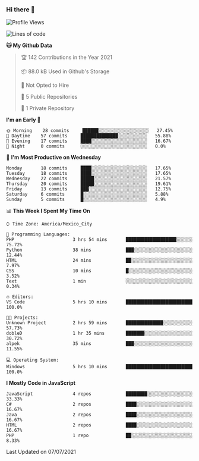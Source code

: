 ### Hi there 👋

<!--START_SECTION:waka-->
![Profile Views](http://img.shields.io/badge/Profile%20Views-0-blue)

![Lines of code](https://img.shields.io/badge/From%20Hello%20World%20I%27ve%20Written-1.8%20million%20lines%20of%20code-blue)

**🐱 My Github Data** 

> 🏆 142 Contributions in the Year 2021
 > 
> 📦 88.0 kB Used in Github's Storage 
 > 
> 🚫 Not Opted to Hire
 > 
> 📜 5 Public Repositories 
 > 
> 🔑 1 Private Repository 
 > 
**I'm an Early 🐤** 

```text
🌞 Morning    28 commits     ██████░░░░░░░░░░░░░░░░░░░   27.45% 
🌆 Daytime    57 commits     ██████████████░░░░░░░░░░░   55.88% 
🌃 Evening    17 commits     ████░░░░░░░░░░░░░░░░░░░░░   16.67% 
🌙 Night      0 commits      ░░░░░░░░░░░░░░░░░░░░░░░░░   0.0%

```
📅 **I'm Most Productive on Wednesday** 

```text
Monday       18 commits     ████░░░░░░░░░░░░░░░░░░░░░   17.65% 
Tuesday      18 commits     ████░░░░░░░░░░░░░░░░░░░░░   17.65% 
Wednesday    22 commits     █████░░░░░░░░░░░░░░░░░░░░   21.57% 
Thursday     20 commits     █████░░░░░░░░░░░░░░░░░░░░   19.61% 
Friday       13 commits     ███░░░░░░░░░░░░░░░░░░░░░░   12.75% 
Saturday     6 commits      █░░░░░░░░░░░░░░░░░░░░░░░░   5.88% 
Sunday       5 commits      █░░░░░░░░░░░░░░░░░░░░░░░░   4.9%

```


📊 **This Week I Spent My Time On** 

```text
⌚︎ Time Zone: America/Mexico_City

💬 Programming Languages: 
PHP                      3 hrs 54 mins       ███████████████████░░░░░░   75.72% 
Python                   38 mins             ███░░░░░░░░░░░░░░░░░░░░░░   12.44% 
HTML                     24 mins             ██░░░░░░░░░░░░░░░░░░░░░░░   7.97% 
CSS                      10 mins             █░░░░░░░░░░░░░░░░░░░░░░░░   3.52% 
Text                     1 min               ░░░░░░░░░░░░░░░░░░░░░░░░░   0.34%

🔥 Editors: 
VS Code                  5 hrs 10 mins       █████████████████████████   100.0%

🐱‍💻 Projects: 
Unknown Project          2 hrs 59 mins       ██████████████░░░░░░░░░░░   57.73% 
dobleD                   1 hr 35 mins        ███████░░░░░░░░░░░░░░░░░░   30.72% 
alpek                    35 mins             ███░░░░░░░░░░░░░░░░░░░░░░   11.55%

💻 Operating System: 
Windows                  5 hrs 10 mins       █████████████████████████   100.0%

```

**I Mostly Code in JavaScript** 

```text
JavaScript               4 repos             ████████░░░░░░░░░░░░░░░░░   33.33% 
C#                       2 repos             ████░░░░░░░░░░░░░░░░░░░░░   16.67% 
Java                     2 repos             ████░░░░░░░░░░░░░░░░░░░░░   16.67% 
HTML                     2 repos             ████░░░░░░░░░░░░░░░░░░░░░   16.67% 
PHP                      1 repo              ██░░░░░░░░░░░░░░░░░░░░░░░   8.33%

```



 Last Updated on 07/07/2021
<!--END_SECTION:waka-->

<!--
**JorgeGinez/JorgeGinez** is a ✨ _special_ ✨ repository because its `README.md` (this file) appears on your GitHub profile.

Here are some ideas to get you started:

- 🔭 I’m currently working on ...
- 🌱 I’m currently learning ...
- 👯 I’m looking to collaborate on ...
- 🤔 I’m looking for help with ...
- 💬 Ask me about ...
- 📫 How to reach me: ...
- 😄 Pronouns: ...
- ⚡ Fun fact: ...
-->
